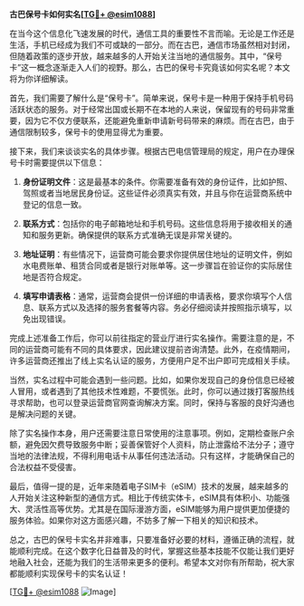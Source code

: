 **古巴保号卡如何实名[[TG💪+ @esim1088](https://t.me/s/esim1088)]**

在当今这个信息化飞速发展的时代，通信工具的重要性不言而喻。无论是工作还是生活，手机已经成为我们不可或缺的一部分。而在古巴，通信市场虽然相对封闭，但随着政策的逐步开放，越来越多的人开始关注当地的通信服务。其中，“保号卡”这一概念逐渐走入人们的视野。那么，古巴的保号卡究竟该如何实名呢？本文将为你详细解读。

首先，我们需要了解什么是“保号卡”。简单来说，保号卡是一种用于保持手机号码活跃状态的服务。对于经常出国或长期不在本地的人来说，保留现有的号码非常重要，因为它不仅方便联系，还能避免重新申请新号码带来的麻烦。而在古巴，由于通信限制较多，保号卡的使用显得尤为重要。

接下来，我们来谈谈实名的具体步骤。根据古巴电信管理局的规定，用户在办理保号卡时需要提供以下信息：

1. **身份证明文件**：这是最基本的条件。你需要准备有效的身份证件，比如护照、驾照或者当地居民身份证。这些证件必须真实有效，并且与你在运营商系统中登记的信息一致。

2. **联系方式**：包括你的电子邮箱地址和手机号码。这些信息将用于接收相关的通知和服务更新。确保提供的联系方式准确无误是非常关键的。

3. **地址证明**：有些情况下，运营商可能会要求你提供居住地址的证明文件，例如水电费账单、租赁合同或者是银行对账单等。这一步骤旨在验证你的实际居住地是否符合规定。

4. **填写申请表格**：通常，运营商会提供一份详细的申请表格，要求你填写个人信息、联系方式以及选择的服务套餐等内容。务必仔细阅读并按照指示填写，以免出现错误。

完成上述准备工作后，你可以前往指定的营业厅进行实名操作。需要注意的是，不同的运营商可能有不同的具体要求，因此建议提前咨询清楚。此外，在疫情期间，许多运营商还推出了线上实名认证的服务，方便用户足不出户即可完成相关手续。

当然，实名过程中可能会遇到一些问题。比如，如果你发现自己的身份信息已经被人冒用，或者遇到了其他技术性难题，不要慌张。此时，你可以通过拨打客服热线寻求帮助，也可以登录运营商官网查询解决方案。同时，保持与客服的良好沟通也是解决问题的关键。

除了实名操作本身，用户还需要注意日常使用的注意事项。例如，定期检查账户余额，避免因欠费导致服务中断；妥善保管好个人资料，防止泄露给不法分子；遵守当地的法律法规，不得利用电话卡从事任何违法活动。只有这样，才能确保自己的合法权益不受侵害。

最后，值得一提的是，近年来随着电子SIM卡（eSIM）技术的发展，越来越多的人开始关注这种新型的通信方式。相比于传统实体卡，eSIM具有体积小、功能强大、灵活性高等优势。尤其是在国际漫游方面，eSIM能够为用户提供更加便捷的服务体验。如果你对这方面感兴趣，不妨多了解一下相关的知识和技术。

总之，古巴的保号卡实名并非难事，只要准备好必要的材料，遵循正确的流程，就能顺利完成。在这个数字化日益普及的时代，掌握这些基本技能不仅能让我们更好地融入社会，还能为我们的生活带来更多的便利。希望本文对你有所帮助，祝大家都能顺利实现保号卡的实名认证！

[[TG💪+ @esim1088](https://t.me/s/esim1088) ![Image](https://i.postimg.cc/4NQfJmqS/Snipaste-2025-05-13-00-14-12.png)]